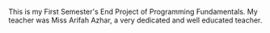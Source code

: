 This is my First Semester's End Project of Programming Fundamentals.
My teacher was Miss Arifah Azhar, a very dedicated and well educated teacher.
